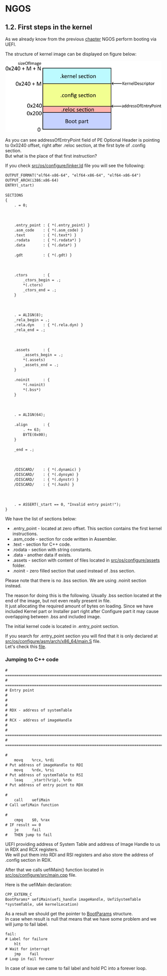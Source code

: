 NGOS
====

1.2. First steps in the kernel
------------------------------

As we already know from the previous [chapter](../1.%20PC%20turning%20on/README.md#uefi) NGOS perform booting via UEFI.

The structure of kernel image can be displayed on figure below:

<p align="center">
    <img src="https://github.com/Gris87/ngos/blob/master/docs/1.%20Booting/1.%20PC%20turning%20on/Image%20structure.png?raw=true" alt="Image structure"/>
</p>

As you can see addressOfEntryPoint field of PE Optional Header is pointing to 0x0240 offset, right after .reloc section, at the first byte of .config section.<br/>
But what is the place of that first instruction?

If you check [src/os/configure/linker.ld](../../../src/os/configure/linker.ld) file you will see the following:

```
OUTPUT_FORMAT("elf64-x86-64", "elf64-x86-64", "elf64-x86-64")
OUTPUT_ARCH(i386:x86-64)
ENTRY(_start)

SECTIONS
{
    . = 0;



    .entry_point : { *(.entry_point) }
    .asm_code    : { *(.asm_code) }
    .text        : { *(.text*) }
    .rodata      : { *(.rodata*) }
    .data        : { *(.data*) }

    .gdt         : { *(.gdt) }



    .ctors       : {
        _ctors_begin = .;
        *(.ctors)
        _ctors_end = .;
    }



    . = ALIGN(8);
    _rela_begin = .;
    .rela.dyn    : { *(.rela.dyn) }
    _rela_end = .;



    .assets      : {
        _assets_begin = .;
        *(.assets)
        _assets_end = .;
    }

    .noinit      : {
        *(.noinit)
        *(.bss*)
    }



    . = ALIGN(64);

    .align       : {
        . += 63;
        BYTE(0x00);
    }

    _end = .;



    /DISCARD/    : { *(.dynamic) }
    /DISCARD/    : { *(.dynsym) }
    /DISCARD/    : { *(.dynstr) }
    /DISCARD/    : { *(.hash) }



    . = ASSERT(_start == 0, "Invalid entry point!");
}
```

We have the list of sections below:
* .entry_point - located at zero offset. This section contains the first kernel instructions.
* .asm_code - section for code written in Assembler.
* .text - section for C++ code.
* .rodata - section with string constants.
* .data - another data if exists.
* .assets - section with content of files located in [src/os/configure/assets](../../../src/os/configure/assets) folder.
* .noinit - zero filled section that used instead of .bss section.

Please note that there is no .bss section. We are using .noinit section instead.

The reason for doing this is the following. Usually .bss section located at the end of the image, but not even really present in file.<br/>
It just allocating the required amount of bytes on loading. Since we have included Kernel part or Installer part right after Configure part it may cause overlapping between .bss and included image.

The initial kernel code is located in .entry_point section.

If you search for .entry_point section you will find that it is only declared at [src/os/configure/asm/arch/x86_64/main.S](../../../src/os/configure/asm/arch/x86_64/main.S) file.<br/>
Let's check this [file](../../../src/os/configure/asm/arch/x86_64/main.S).

### Jumping to C++ code

```
# ============================================================================= # =============================================================================
# Entry point                                                                   #
#                                                                               #
# RDX - address of systemTable                                                  #
# RCX - address of imageHandle                                                  #
# ============================================================================= # =============================================================================
                                                                                #
    movq    %rcx, %rdi                                                          # Put address of imageHandle to RDI
    movq    %rdx, %rsi                                                          # Put address of systemTable to RSI
    leaq    _start(%rip), %rdx                                                  # Put address of entry point to RDX
                                                                                #
    call    uefiMain                                                            # Call uefiMain function
                                                                                #
    cmpq    $0, %rax                                                            # IF result == 0
    je      fail                                                                #   THEN jump to fail
```

UEFI providing address of System Table and address of Image Handle to us in RDX and RCX registers.<br/>
We will put them into RDI and RSI registers and also store the address of .config section in RDX.

After that we calls uefiMain() function located in [src/os/configure/src/main.cpp](https://github.com/Gris87/ngos/blob/master/src/os/configure/src/main.cpp#L106) file.

Here is the uefiMain declaration:

```
CPP_EXTERN_C
BootParams* uefiMain(uefi_handle imageHandle, UefiSystemTable *systemTable, u64 kernelLocation)
```

As a result we should get the pointer to [BootParams](../../../src/os/include/bootparams/bootparams.h) structure.<br/>
In case when result is null that means that we have some problem and we will jump to fail label.

```
fail:                                                                           # Label for failure
    hlt                                                                         # Wait for interrupt
    jmp    fail                                                                 # Loop in fail forever
```

In case of issue we came to fail label and hold PC into a forever loop.
